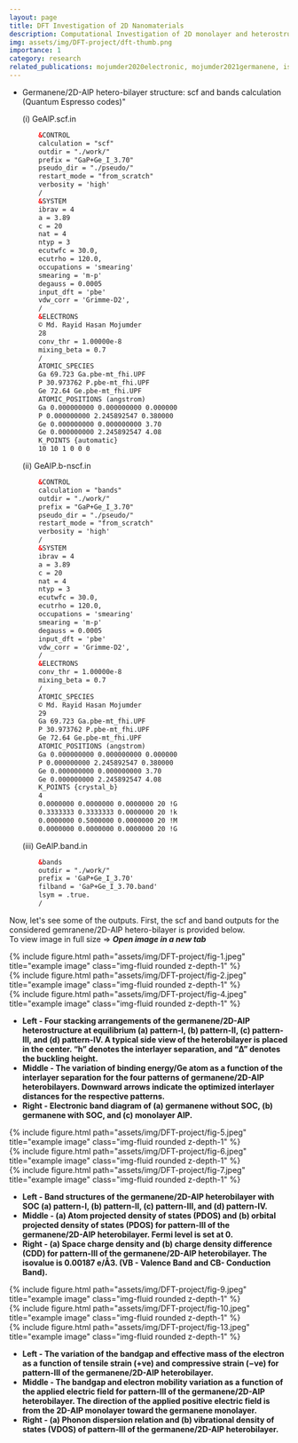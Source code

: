 ```yaml
---
layout: page
title: DFT Investigation of 2D Nanomaterials
description: Computational Investigation of 2D monolayer and heterostructures materials' electronic and optical properties using First-Principles Density Functional Theorem (DFT)
img: assets/img/DFT-project/dft-thumb.png
importance: 1
category: research
related_publications: mojumder2020electronic, mojumder2021germanene, islam2021germanene, mojumder2022tunable, 
---
```


* Germanene/2D-AlP hetero-bilayer structure: scf and bands calculation (Quantum Espresso codes)"
  
    (i) GeAlP.scf.in 
    ```html
		&CONTROL
		calculation = "scf"
		outdir = "./work/"
		prefix = "GaP+Ge_I_3.70"
		pseudo_dir = "./pseudo/"
		restart_mode = "from_scratch"
		verbosity = 'high'
		/
		&SYSTEM
		ibrav = 4
		a = 3.89
		c = 20
		nat = 4
		ntyp = 3
		ecutwfc = 30.0,
		ecutrho = 120.0,
		occupations = 'smearing'
		smearing = 'm-p'
		degauss = 0.0005
		input_dft = 'pbe'
		vdw_corr = 'Grimme-D2',
		/
		&ELECTRONS
		© Md. Rayid Hasan Mojumder
		28
		conv_thr = 1.00000e-8
		mixing_beta = 0.7
		/
		ATOMIC_SPECIES
		Ga 69.723 Ga.pbe-mt_fhi.UPF
		P 30.973762 P.pbe-mt_fhi.UPF
		Ge 72.64 Ge.pbe-mt_fhi.UPF
		ATOMIC_POSITIONS (angstrom)
		Ga 0.000000000 0.000000000 0.000000
		P 0.000000000 2.245892547 0.380000
		Ge 0.000000000 0.000000000 3.70
		Ge 0.000000000 2.245892547 4.08
		K_POINTS {automatic}
		10 10 1 0 0 0		
    ```
    (ii) GeAlP.b-nscf.in
    ```html
		&CONTROL
		calculation = "bands"
		outdir = "./work/"
		prefix = "GaP+Ge_I_3.70"
		pseudo_dir = "./pseudo/"
		restart_mode = "from_scratch"
		verbosity = 'high'
		/
		&SYSTEM
		ibrav = 4
		a = 3.89
		c = 20
		nat = 4
		ntyp = 3
		ecutwfc = 30.0,
		ecutrho = 120.0,
		occupations = 'smearing'
		smearing = 'm-p'
		degauss = 0.0005
		input_dft = 'pbe'
		vdw_corr = 'Grimme-D2',
		/
		&ELECTRONS
		conv_thr = 1.00000e-8
		mixing_beta = 0.7
		/
		ATOMIC_SPECIES
		© Md. Rayid Hasan Mojumder
		29
		Ga 69.723 Ga.pbe-mt_fhi.UPF
		P 30.973762 P.pbe-mt_fhi.UPF
		Ge 72.64 Ge.pbe-mt_fhi.UPF
		ATOMIC_POSITIONS (angstrom)
		Ga 0.000000000 0.000000000 0.000000
		P 0.000000000 2.245892547 0.380000
		Ge 0.000000000 0.000000000 3.70
		Ge 0.000000000 2.245892547 4.08
		K_POINTS {crystal_b}
		4
		0.0000000 0.0000000 0.0000000 20 !G
		0.3333333 0.3333333 0.0000000 20 !k
		0.0000000 0.5000000 0.0000000 20 !M
		0.0000000 0.0000000 0.0000000 20 !G	
    ```
    (iii) GeAlP.band.in
    ```html
		&bands
		outdir = "./work/"
		prefix = 'GaP+Ge_I_3.70'
		filband = 'GaP+Ge_I_3.70.band'
		lsym = .true.
		/
    ```

Now, let's see some of the outputs. First, the scf and band outputs for the considered gemranene/2D-AlP hetero-bilayer is provided below. <br> 
To view image in full size => <b><i>Open image in a new tab</i></b> 

<div class="row">
    <div class="col-sm mt-3 mt-md-0">
        {% include figure.html path="assets/img/DFT-project/fig-1.jpeg" title="example image" class="img-fluid rounded z-depth-1" %}
    </div>
    <div class="col-sm mt-3 mt-md-0">
        {% include figure.html path="assets/img/DFT-project/fig-2.jpeg" title="example image" class="img-fluid rounded z-depth-1" %}
    </div>
    <div class="col-sm mt-3 mt-md-0">
        {% include figure.html path="assets/img/DFT-project/fig-4.jpeg" title="example image" class="img-fluid rounded z-depth-1" %}
    </div>
</div>
<div class="caption">
<b>
<ul>
  <li>Left - Four stacking arrangements of the germanene/2D-AlP heterostructure at equilibrium (a) pattern-I, (b) pattern-II, (c) pattern-III, and (d) pattern-IV. A typical side view of the heterobilayer is placed in the center. “h” denotes the interlayer separation, and “Δ” denotes the buckling height.</li>
  <li>Middle - The variation of binding energy/Ge atom as a function of the interlayer separation for the four patterns of germanene/2D-AlP heterobilayers. Downward arrows indicate the optimized interlayer distances for the respective patterns.</li>
  <li>Right - Electronic band diagram of (a) germanene without SOC, (b) germanene with SOC, and (c) monolayer AlP.</li>
</ul>
</b>
</div>

<div class="row">
    <div class="col-sm mt-3 mt-md-0">
        {% include figure.html path="assets/img/DFT-project/fig-5.jpeg" title="example image" class="img-fluid rounded z-depth-1" %}
    </div>
    <div class="col-sm mt-3 mt-md-0">
        {% include figure.html path="assets/img/DFT-project/fig-6.jpeg" title="example image" class="img-fluid rounded z-depth-1" %}
    </div>
    <div class="col-sm mt-3 mt-md-0">
        {% include figure.html path="assets/img/DFT-project/fig-7.jpeg" title="example image" class="img-fluid rounded z-depth-1" %}
    </div>
</div>
<div class="caption">
<b>
<ul>
  <li>Left - Band structures of the germanene/2D-AlP heterobilayer with SOC (a) pattern-I, (b) pattern-II, (c) pattern-III, and (d) pattern-IV. </li>
  <li>Middle - (a) Atom projected density of states (PDOS) and (b) orbital projected density of states (PDOS) for pattern-III of the germanene/2D-AlP heterobilayer. Fermi level is set at 0.</li>
  <li>Right - (a) Space charge density and (b) charge density difference (CDD) for pattern-III of the germanene/2D-AlP heterobilayer. The isovalue is 0.00187 e/Å3. (VB - Valence Band and CB- Conduction Band).</li>
</ul>
</b>
</div>

<div class="row">
    <div class="col-sm mt-3 mt-md-0">
        {% include figure.html path="assets/img/DFT-project/fig-9.jpeg" title="example image" class="img-fluid rounded z-depth-1" %}
    </div>
    <div class="col-sm mt-3 mt-md-0">
        {% include figure.html path="assets/img/DFT-project/fig-10.jpeg" title="example image" class="img-fluid rounded z-depth-1" %}
    </div>
    <div class="col-sm mt-3 mt-md-0">
        {% include figure.html path="assets/img/DFT-project/fig-13.jpeg" title="example image" class="img-fluid rounded z-depth-1" %}
    </div>
</div>
<div class="caption">
<b>
<ul>
  <li>Left - The variation of the bandgap and effective mass of the electron as a function of tensile strain (+ve) and compressive strain (−ve) for pattern-III of the germanene/2D-AlP heterobilayer. </li>
  <li>Middle - The bandgap and electron mobility variation as a function of the applied electric field for pattern-III of the germanene/2D-AlP heterobilayer. The direction of the applied positive electric field is from the 2D-AlP monolayer toward the germanene monolayer.</li>
  <li>Right - (a) Phonon dispersion relation and (b) vibrational density of states (VDOS) of pattern-III of the germanene/2D-AlP heterobilayer.</li>
</ul>
</b>
</div>


<!--- I am commenting out this part. To uncomment discard the html comments notations)
The code is simple.
Just wrap your images with `<div class="col-sm">` and place them inside `<div class="row">` (read more about the <a href="https://getbootstrap.com/docs/4.4/layout/grid/">Bootstrap Grid</a> system).
To make images responsive, add `img-fluid` class to each; for rounded corners and shadows use `rounded` and `z-depth-1` classes.
Here's the code for the last row of images above:

{% raw %}
```html
<div class="row justify-content-sm-center">
    <div class="col-sm-8 mt-3 mt-md-0">
        {% include figure.html path="assets/img/6.jpg" title="example image" class="img-fluid rounded z-depth-1" %}
    </div>
    <div class="col-sm-4 mt-3 mt-md-0">
        {% include figure.html path="assets/img/11.jpg" title="example image" class="img-fluid rounded z-depth-1" %}
    </div>
</div>
```
{% endraw %}
-->

